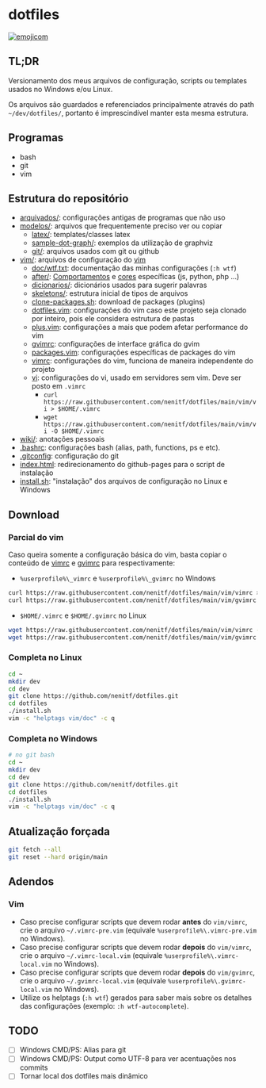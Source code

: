 # dotfiles

[![emojicom](https://img.shields.io/badge/emojicom-%F0%9F%90%9B%20%F0%9F%86%95%20%F0%9F%92%AF%20%F0%9F%91%AE%20%F0%9F%86%98%20%F0%9F%92%A4-%23fff)](https://gist.github.com/nenitf/1cf5182bff009974bf436f978eea1996#emojicom)

## TL;DR
Versionamento dos meus arquivos de configuração, scripts ou templates usados no Windows e/ou Linux.

Os arquivos são guardados e referenciados principalmente através do path ``~/dev/dotfiles/``, portanto é imprescindível manter esta mesma estrutura.

## Programas
* bash
* git
* vim

## Estrutura do repositório

- [arquivados/](arquivados/): configurações antigas de programas que não uso
- [modelos/](/modelos): arquivos que frequentemente preciso ver ou copiar
    - [latex/](/modelos/latex): templates/classes latex
    - [sample-dot-graph/](/modelos/sample-dot-graph): exemplos da utilização de graphviz
    - [git/](/modelos/git): arquivos usados com git ou github
- [vim/](/vim): arquivos de configuração do [vim](https://www.vim.org/)
    - [doc/wtf.txt](/vim/doc/wtf.txt): documentação das minhas configurações (`:h wtf`)
    - [after/](/vim/after/): [Comportamentos](/vim/after/ftplugin) e [cores](/vim/after/syntax) específicas (js, python, php ...)
    - [dicionarios/](/vim/dicionarios/): dicionários usados para sugerir palavras
    - [skeletons/](/vim/skeletons/): estrutura inicial de tipos de arquivos
    - [clone-packages.sh](/vim/clone-packages.sh): download de packages (plugins)
    - [dotfiles.vim](/vim/dotfiles.vim): configurações do vim caso este projeto seja clonado por inteiro, pois ele considera estrutura de pastas
    - [plus.vim](/vim/plus.vim): configurações a mais que podem afetar performance do vim
    - [gvimrc](/gvim/gvimrc): configurações de interface gráfica do gvim
    - [packages.vim](/vim/packages.vim): configurações específicas de packages do vim
    - [vimrc](/vim/vimrc): configurações do vim, funciona de maneira independente do projeto
    - [vi](/vim/vi): configurações do vi, usado em servidores sem vim. Deve ser posto em `.vimrc`
        - `curl https://raw.githubusercontent.com/nenitf/dotfiles/main/vim/vi > $HOME/.vimrc`
        - `wget https://raw.githubusercontent.com/nenitf/dotfiles/main/vim/vi -O $HOME/.vimrc`
- [wiki/](/wiki): anotações pessoais
- [.bashrc](bash.rc): configurações bash (alias, path, functions, ps e etc).
- [.gitconfig](/git/config): configuração do git
- [index.html](index.html): redirecionamento do github-pages para o script de instalação
- [install.sh](install.sh): "instalação" dos arquivos de configuração no Linux e Windows

## Download
### Parcial do vim
Caso queira somente a configuração básica do vim, basta copiar o conteúdo de [vimrc](/vim/vimrc) e [gvimrc](/vim/gvimrc) para respectivamente:
- `%userprofile%\_vimrc` e `%userprofile%\_gvimrc` no Windows
```sh
curl https://raw.githubusercontent.com/nenitf/dotfiles/main/vim/vimrc > %userprofile%\_vimrc
curl https://raw.githubusercontent.com/nenitf/dotfiles/main/vim/gvimrc > %userprofile%\_gvimrc
```
- `$HOME/.vimrc` e `$HOME/.gvimrc` no Linux
```sh
wget https://raw.githubusercontent.com/nenitf/dotfiles/main/vim/vimrc -O $HOME/.vimrc
wget https://raw.githubusercontent.com/nenitf/dotfiles/main/vim/gvimrc -O $HOME/.gvimrc
```

### Completa no Linux
```bash
cd ~
mkdir dev
cd dev
git clone https://github.com/nenitf/dotfiles.git
cd dotfiles
./install.sh
vim -c "helptags vim/doc" -c q
```

### Completa no Windows
```bash
# no git bash
cd ~
mkdir dev
cd dev
git clone https://github.com/nenitf/dotfiles.git
cd dotfiles
./install.sh
vim -c "helptags vim/doc" -c q
```

## Atualização forçada
```bash
git fetch --all
git reset --hard origin/main
```

## Adendos

### Vim

- Caso precise configurar scripts que devem rodar **antes** do `vim/vimrc`, crie o arquivo `~/.vimrc-pre.vim` (equivale `%userprofile%\.vimrc-pre.vim` no Windows).
- Caso precise configurar scripts que devem rodar **depois** do `vim/vimrc`, crie o arquivo `~/.vimrc-local.vim` (equivale `%userprofile%\.vimrc-local.vim` no Windows).
- Caso precise configurar scripts que devem rodar **depois** do `vim/gvimrc`, crie o arquivo `~/.gvimrc-local.vim` (equivale `%userprofile%\.gvimrc-local.vim` no Windows).
- Utilize os helptags (`:h wtf`) gerados para saber mais sobre os detalhes das configurações (exemplo: `:h wtf-autocomplete`).

## TODO
* [ ] Windows CMD/PS: Alias para git
* [ ] Windows CMD/PS: Output como UTF-8 para ver acentuações nos commits
* [ ] Tornar local dos dotfiles mais dinâmico
